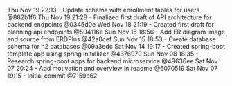 Thu Nov 19 22:13 - Update schema with enrollment tables for users @882b1f6
Thu Nov 19 21:28 - Finalized first draft of API architecture for backend endpoints @0345d0e
Wed Nov 18 21:19 - Created first draft for planning api endpoints @504116e
Sun Nov 15 18:56 - Add ER diagram image and source from ERDPlus @42a0cef
Sun Nov 15 18:53 - Create database schema for h2 databases @09a3edc
Sat Nov 14 19:17 - Created spring-boot template app using spring initializer @4376979
Sun Nov 08 18:35 - Research spring-boot apps for backend microservice @49636ee
Sat Nov 07 20:24 - Add motivation and overview in readme @6070519
Sat Nov 07 19:15 - Initial commit @7159e62
